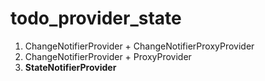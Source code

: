# todo_provider_state

1. ChangeNotifierProvider + ChangeNotifierProxyProvider
2. ChangeNotifierProvider + ProxyProvider
3. **StateNotifierProvider**

